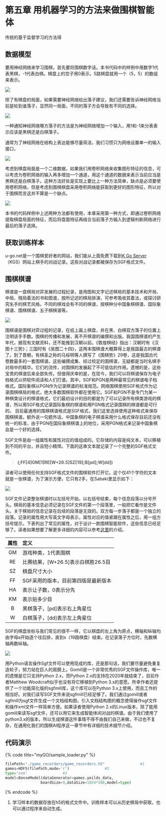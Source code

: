 # 第五章 用机器学习的方法来做围棋智能体

传统的基于监督学习的方法得

## 数据模型

要用神经网络来学习围棋，首先要将围棋数字话。本书代码中的样例中用数字1代表黑棋，-1代表白棋。棋盘上的空子用0表示。5路棋盘就用一个（5，5）的数组来表示。

![](.gitbook/assets/qipanshuzihua.svg)

除了有棋盘的局面，如果需要神经网络给出落子建议，我们还需要告诉神经网络当前是轮到谁落子，显然同一局面，不同的落子方会导致有不同的选择。



![](.gitbook/assets/luozijiany.svg)

一种通知神经网络哪方落子的方法是为神经网络增加一个输入，用1和-1来分表表示应该是黑棋还是白棋落子。

通常为了神经网络在结构上表达能够尽量简洁，我们习惯只为网络设置单一的输入接口，

![](.gitbook/assets/moxing.svg)

考虑到棋盘局面是一个二维数据，如果我们用卷积网络来收集图形特征的信息，可以考虑为卷积网络的输入再多增加一个通道，用这个通道的数据来表示当前应当是黑棋还是白棋落子。这种方法好处是实现上要比上一种方法简单，缺点是必须要使用卷积网络，但是考虑到围棋棋盘采用卷积网络能获取到更好的图形特征，所以对于围棋而言这并不算是一个缺点。

![](.gitbook/assets/lzshuju.svg)

本书的代码样例中上述两种方法都有使用，本章采用第一种方式，即通过卷积网络提取棋盘局面的特征，而后将盘面特征再结合当前落子方输入到逻辑判断网络进行最后的落子选择。

## 获取训练样本

u-go.net是一个围棋爱好者的网站，我们能从上面免费下载到[K Go Server](http://www.gokgs.com/)（KGS）网站上棋手的对战记录。这些对战记录都被保存为SGF格式文件。

## 围棋棋谱

棋谱是一盘棋局对弈发展的过程纪录，是用图和文字记述棋局的基本技术和开局、中局、残局着法的书和图谱，按所记述的棋局排演，可参考吸收其着法，或探讨研究名手的棋艺风格。不同的棋戏会有不同的棋谱，按棋种分中国象棋棋谱、国际象棋谱、围棋棋谱、五子棋棋谱等。

![](.gitbook/assets/bu-huo-%20%281%29.png)

围棋谱是围棋对弈过程的记录，在纸上画上棋盘，并在黑、白棋双方落子的位置上注明该手手数。围棋的传播和发展，离不开棋谱的编撰和出版。我国围棋谱的产生年代，据现有文献资料，还不能推到汉朝以前。《敦煌棋经》指出：汉朝时有《汉图十三势》；三国时有《吴图二十四》，这两本围棋谱大概算得上是我国最古的棋谱了。到了晋朝，有棋圣之称的马绥明等人撰写了《围棋势》29卷，这是我国古代卷数最多的一套围棋谱。这些编撰成集、经过校定的围棋谱，无疑都是当时名棋手对局中的精华。它们的流传，对围棋的发展起了不可低估的作用。遗憾的是，这些宝贵的棋谱后来全部失传。但值得庆幸的是，在现今，我们可以将棋谱保存为电子档格式以供软件阅读和人们打谱。其中，SGF和PGN是两种最常见的棋谱电子档格式。国际象棋以PGN作为记录棋谱的标准规范。网络围棋使用SGF格式作为记录围棋棋局的格式，绝大多数围棋软件都在使用它。SGF和PGN不是专门为某一种棋类设计的棋谱格式，它们最初设计的目的都是为了可以记录所有棋类游戏的棋谱，所以用SGF格式记录国际象棋的棋谱和用PGN格式记录围棋的棋谱都是可行的。 目前最通用的围棋棋谱格式是SGF格式，我们这里选择使用这种格式来保存围棋棋谱。额外说一句题外话，中国象棋的电子棋谱采用什么格式保存目前还没有统一的标准，由于PGN在国际象棋棋谱上的地位，采用PGN格式来记录中国象棋会是一个好的选择。

SGF文件是由一组属性和属性对应的值组成的。它存储的内容是纯文本，可以移植到不同的平台，并且短小精悍。下面的这串文本就记录了一个完整的SGF格式文件。

> **\(;FF\[4\]GM\[1\]RE\[W+26.5\]SZ\[19\];B\[pd\];W\[dd\]\)**

读者可以使用任何支持SGF格式文件的围棋软件打开它。这个仅41个字符的文本就是一张棋谱，为了演示方便，它只有2手，在Sabaki里显示如下：

![](.gitbook/assets/bu-huo-.png)

SGF文件记录整张棋谱时以左括号开始，以右括号结束，每个信息段落以分号开头。棋局的基本信息必须记录在SGF文件的第一个段落里，一般把它看作是文件头。关于棋局的信息记录在后续的段落是无效的。双方每一步落子都是一个独立的段落。记录的属性用大写英文字母表示，属性对应的值紧跟在属性之后，用一组方括号提示。下表列出了常见的属性，对于设计一款围棋智能软件，这些信息已经足够了。读者如果想要了解更多详细的内容可以参考[这里](https://www.red-bean.com/sgf/user_guide/index.html)的介绍。

| 属性 | 定义 |
| :---: | :--- |
| GM | 游戏种类，1代表围棋 |
| RE | 比赛结果，\[W+26.5\]表示白棋胜26.5目 |
| SZ | 棋盘尺寸大小 |
| FF | SGF采用的版本，目前第四版是最新版本 |
| HA | 表示让子数，0表示分先 |
| KM | 表示贴多少目 |
| B | 黑棋落子，\[pd\]表示右上角星位 |
| W | 白棋落子，\[dd\]表示左上角星位 |

SGF的棋盘坐标与我们常见的很不一样，它以棋盘的左上角为原点，横轴和纵轴均由字母a开始逐个往后排，直到s（19路棋盘）结束。在记录落子方位时，先数横轴再数纵轴。

![](.gitbook/assets/ta2.gif)

用Python语言操作Sgf文件可以使用现成的库，还是那句话，我们要尽量避免重复造轮子，努力站在巨人的肩膀上。Gomill是一个非常优秀的SGF文件操作库，唯一的遗憾是它只支持Python 2.x，而Python 2.x的支持在2020年就结束了，目前作者Matthew Woodcraft似乎也没有将它移植到Python 3.x的意愿。所幸作者还提供了一个功能简化版的sgfmill库，这个库可以在Python 3.x上使用，而且工作的相当好。对我们读写SGF文件来说sgfmill已经足够了。我们通过gomill或者sgfmill为sgf文件生成一个文档结构图，引入文档结构图的概念使得操作sgf文件和操作xml文件一样简单方便。如果读者使用Python 2.x的Linux版本，除了能用gomill来读写sgf文件，还可以用它来生成智能体间对战的棋谱。由于我们使用了python3.x的版本，所以生成棋谱这件事情不得不由我们自己来做，不过也不复杂，在通用化我们的围棋AI程序这一章节中有详细的技术细节介绍。

## 代码演示

{% code title="myGO/sample\_loader.py" %}
```python
filePath="./game_recorders/game_recorders.h5"                #1
games=HDF5(filePath,mode='r')                #2
type='cnn'                #3
model=DenseModel(dataGenerator=games.yeilds_data,
                boardSize=9,dataSize=1024*100,model=type)                #4
```
{% endcode %}

1. 学习样本的数据存放在h5的格式文件中。训练样本可以从历史棋局中获取，也可以通过程序来自动生成。

